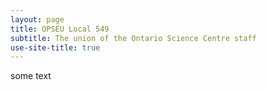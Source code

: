 ```yaml
---
layout: page
title: OPSEU Local 549
subtitle: The union of the Ontario Science Centre staff
use-site-title: true
---
```


some text
